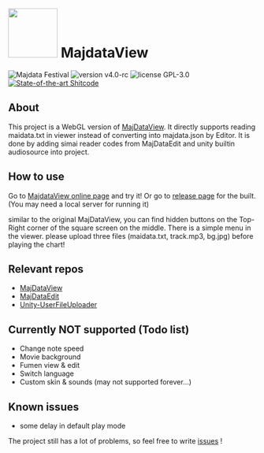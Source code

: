 # <img src="https://user-images.githubusercontent.com/51612155/226972003-1928ce4d-56ce-497d-b958-d6aec38a602c.png" width="100px"> MajdataView

![Majdata Festival](https://img.shields.io/badge/Majdata-FESTiVAL-ff69b4)
![version v4.0-rc](https://img.shields.io/badge/version-v4.0--rc-green)
![license GPL-3.0](https://img.shields.io/badge/license-GPL--3.0-blue)
[![State-of-the-art Shitcode](https://img.shields.io/static/v1?label=State-of-the-art&message=Shitcode&color=7B5804)](https://github.com/trekhleb/state-of-the-art-shitcode)

## About
This project is a WebGL version of [MajDataView](https://github.com/LingFeng-bbben/MajdataView). It directly supports reading maidata.txt in viewer instead of converting into majdata.json by Editor. It is done by adding simai reader codes from MajDataEdit and unity builtin audiosource into project.

## How to use

Go to [MajdataView online page](https://sblzdddd.github.io/MajDataView) and try it! Or go to [release page](https://github.com/sblzdddd/MajdataView/releases) for the built. (You may need a local server for running it) 

similar to the original MajDataView, you can find hidden buttons on the Top-Right corner of the square screen on the middle. There is a simple menu in the viewer. please upload three files (maidata.txt, track.mp3, bg.jpg) before playing the chart!

## Relevant repos

- [MajDataView](https://github.com/LingFeng-bbben/MajdataView)
- [MajDataEdit](https://github.com/LingFeng-bbben/MajdataEdit)
- [Unity-UserFileUploader](https://github.com/AlexMorOR/Unity-UserFileUploader)

## Currently NOT supported (Todo list)

- Change note speed
- Movie background
- Fumen view & edit
- Switch language
- Custom skin & sounds (may not supported forever...)

## Known issues

- some delay in default play mode
  
The project still has a lot of problems, so feel free to write [issues](https://github.com/sblzdddd/MajdataView/issues) !